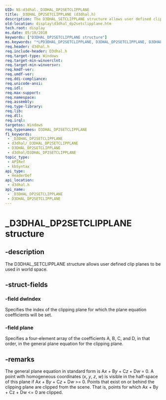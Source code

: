 ```yaml
---
UID: NS:d3dhal._D3DHAL_DP2SETCLIPPLANE
title: _D3DHAL_DP2SETCLIPPLANE (d3dhal.h)
description: The D3DHAL_SETCLIPPLANE structure allows user defined clip planes to be used in world space.
old-location: display\d3dhal_dp2setclipplane.htm
tech.root: display
ms.date: 05/10/2018
keywords: ["D3DHAL_DP2SETCLIPPLANE structure"]
ms.keywords: "*LPD3DHAL_DP2SETCLIPPLANE, D3DHAL_DP2SETCLIPPLANE, D3DHAL_DP2SETCLIPPLANE structure [Display Devices], LPD3DHAL_DP2SETCLIPPLANE, LPD3DHAL_DP2SETCLIPPLANE structure pointer [Display Devices], _D3DHAL_DP2SETCLIPPLANE, d3dhal/D3DHAL_DP2SETCLIPPLANE, d3dhal/LPD3DHAL_DP2SETCLIPPLANE, d3dstrct_91eb9840-4f5f-42c2-84e7-d2461d484bbf.xml, display.d3dhal_dp2setclipplane"
req.header: d3dhal.h
req.include-header: D3dhal.h
req.target-type: Windows
req.target-min-winverclnt: 
req.target-min-winversvr: 
req.kmdf-ver: 
req.umdf-ver: 
req.ddi-compliance: 
req.unicode-ansi: 
req.idl: 
req.max-support: 
req.namespace: 
req.assembly: 
req.type-library: 
req.lib: 
req.dll: 
req.irql: 
targetos: Windows
req.typenames: D3DHAL_DP2SETCLIPPLANE
f1_keywords:
 - _D3DHAL_DP2SETCLIPPLANE
 - d3dhal/_D3DHAL_DP2SETCLIPPLANE
 - D3DHAL_DP2SETCLIPPLANE
 - d3dhal/D3DHAL_DP2SETCLIPPLANE
topic_type:
 - APIRef
 - kbSyntax
api_type:
 - HeaderDef
api_location:
 - d3dhal.h
api_name:
 - _D3DHAL_DP2SETCLIPPLANE
 - D3DHAL_DP2SETCLIPPLANE
---
```


# _D3DHAL_DP2SETCLIPPLANE structure


## -description

The D3DHAL_SETCLIPPLANE structure allows user defined clip planes to be used in world space.

## -struct-fields

### -field dwIndex

Specifies the index of the clipping plane for which the plane equation coefficients will be set.

### -field plane

Specifies a four-element array of the coefficients A, B, C, and D, in that order, in the general plane equation for the clipping plane.

## -remarks

The general plane equation in standard form is A<i>x</i> + B<i>y</i> + C<i>z</i> + D<i>w</i>  = 0. A point with homogeneous coordinates (<i>x</i>, <i>y</i>, <i>z</i>, <i>w</i>) is visible in the half-space of this plane if A<i>x</i> + B<i>y</i> + C<i>z</i> + D<i>w</i>  >= 0. Points that exist on or behind the clipping plane are clipped from the scene. That is, points for which Ax + By + Cz + Dw <= 0 are clipped.

